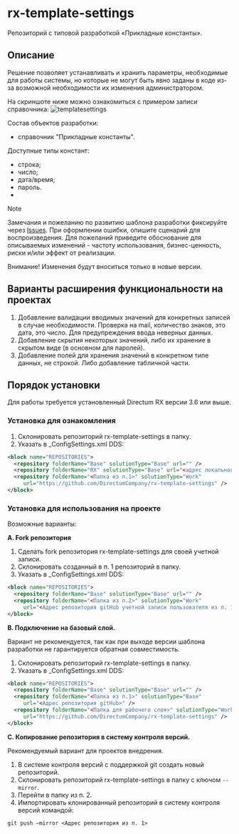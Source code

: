 # rx-template-settings
Репозиторий с типовой разработкой «Прикладные константы».

## Описание
Решение позволяет устанавливать и хранить параметры, необходимые для работы системы, но которые не могут быть явно заданы в коде из-за возможной необходимости их изменения администратором.

На скриншоте ниже можно ознакомиться с примером записи справочника:
![templatesettings](https://github.com/DirectumCompany/rx-template-settings/assets/71367764/7cb8845a-bcb5-4d41-86c3-fddd878921ef)

Состав объектов разработки:
* cправочник "Прикладные константы".

Доступные типы констант:
*	строка;
*	число;
*	дата/время;
*	пароль.
*	
> [!NOTE]
> Замечания и пожеланию по развитию шаблона разработки фиксируйте через [Issues](https://github.com/DirectumCompany/rx-template-settings/issues).
При оформлении ошибки, опишите сценарий для воспроизведения. Для пожеланий приведите обоснование для описываемых изменений - частоту использования, бизнес-ценность, риски и/или эффект от реализации.
> 
> Внимание! Изменения будут вноситься только в новые версии.

## Варианты расширения функциональности на проектах
1.	Добавление валидации вводимых значений для конкретных записей в случае необходимости. Проверка на mail, количество знаков, это дата, это число. Для предупреждения ввода неверных данных.
2.	Добавление скрытия некоторых значений, либо их хранение в скрытом виде (в основном для паролей).
3.	Добавление полей для хранения значений в конкретном типе данных, не строкой. Либо добавление табличной части.

## Порядок установки
Для работы требуется установленный Directum RX версии 3.6 или выше. 

### Установка для ознакомления
1. Склонировать репозиторий rx-template-settings в папку.
2. Указать в _ConfigSettings.xml DDS:
```xml
<block name="REPOSITORIES">
  <repository folderName="Base" solutionType="Base" url="" />
  <repository folderName="RX" solutionType="Base" url="<адрес локального репозитория>" />
  <repository folderName="<Папка из п.1>" solutionType="Work" 
     url="https://github.com/DirectumCompany/rx-template-settings" />
</block>
```

### Установка для использования на проекте
Возможные варианты:

**A. Fork репозитория**
1. Сделать fork репозитория rx-template-settings для своей учетной записи.
2. Склонировать созданный в п. 1 репозиторий в папку.
3. Указать в _ConfigSettings.xml DDS:
``` xml
<block name="REPOSITORIES">
  <repository folderName="Base" solutionType="Base" url="" /> 
  <repository folderName="<Папка из п.2>" solutionType="Work" 
     url="<Адрес репозитория gitHub учетной записи пользователя из п. 1>" />
</block>
```

**B. Подключение на базовый слой.**

Вариант не рекомендуется, так как при выходе версии шаблона разработки не гарантируется обратная совместимость.
1. Склонировать репозиторий rx-template-settings в папку.
2. Указать в _ConfigSettings.xml DDS:
``` xml
<block name="REPOSITORIES">
  <repository folderName="Base" solutionType="Base" url="" /> 
  <repository folderName="<Папка из п.1>" solutionType="Base" 
     url="<Адрес репозитория gitHub>" />
  <repository folderName="<Папка для рабочего слоя>" solutionType="Work" 
     url="https://github.com/DirectumCompany/rx-template-settings" />
</block>
```

**C. Копирование репозитория в систему контроля версий.**

Рекомендуемый вариант для проектов внедрения.
1. В системе контроля версий с поддержкой git создать новый репозиторий.
2. Склонировать репозиторий rx-template-settings в папку с ключом `--mirror`.
3. Перейти в папку из п. 2.
4. Импортировать клонированный репозиторий в систему контроля версий командой:

`git push –mirror <Адрес репозитория из п. 1>`

